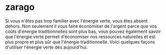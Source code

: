 # zarago
Si vous n'êtes pas trop familier avec l'énergie verte, vous êtes absent dehors. Non seulement il vous faire économiser de l'argent parce que vos coûts d'énergie traditionnelles sont plus bas, vous pouvez également savoir que l'énergie verte permet d'économiser nos ressources naturelles et est plus propre et plus sûr que l'énergie traditionnelle. Voici quelques façons d'utiliser l'énergie verte dès aujourd'hui.
